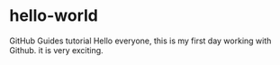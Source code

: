 # hello-world
GitHub Guides tutorial 
Hello everyone, this is my first day working with Github. 
it is very exciting. 
